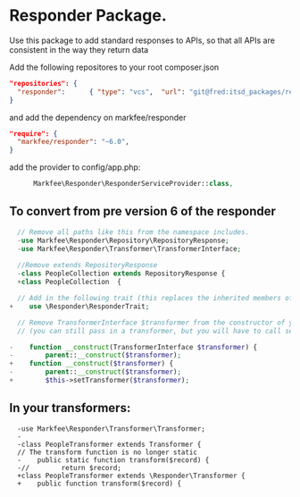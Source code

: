 Responder Package.
========================

Use this package to add standard responses to  APIs, so that all APIs are consistent in the 
way they return data

  Add the following repositores to your root composer.json

  ``` json
  "repositories": {
    "responder":      { "type": "vcs",  "url": "git@fred:itsd_packages/responder.git"     }
  }
  ```
and add the dependency on markfee/responder
  
  ``` json
  "require": {
    "markfee/responder": "~6.0",
  }
  ```

 add the provider to config/app.php:

  ``` php
        Markfee\Responder\ResponderServiceProvider::class,
  ```

## To convert from pre version 6 of the responder

  ``` php
  	// Remove all paths like this from the namespace includes.
  	-use Markfee\Responder\Repository\RepositoryResponse;
	-use Markfee\Responder\Transformer\TransformerInterface;
	
	//Remove extends RepositoryResponse
	-class PeopleCollection extends RepositoryResponse {
	+class PeopleCollection  {

	// Add in the following trait (this replaces the inherited members of the deprecated RepositoryResponse)
+    use \Responder\ResponderTrait;

	// Remove TransformerInterface $transformer from the constructor of your class
	// (you can still pass in a transformer, but you will have to call setTransformer in your constructor)

-    function __construct(TransformerInterface $transformer) {
-        parent::__construct($transformer);
+    function __construct($transformer) {
-        parent::__construct($transformer);
+        $this->setTransformer($transformer);
  ```
## In your transformers:
  ```
    -use Markfee\Responder\Transformer\Transformer;
    -
    -class PeopleTransformer extends Transformer {
    // The transform function is no longer static
    -    public static function transform($record) {
    -//        return $record;
    +class PeopleTransformer extends \Responder\Transformer {
    +    public function transform($record) {
  ```